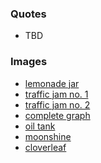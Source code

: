 
### Quotes

* TBD

### Images

* [lemonade jar](https://www.pexels.com/photo/mason-jar-lemons-juice-spices-30833/)
* [traffic jam no. 1](https://commons.wikimedia.org/wiki/File:Moscow_traffic_congestion.JPG)
* [traffic jam no. 2](https://commons.wikimedia.org/wiki/File:Chapa_traffic_jam_in_Maputo_(9717216968).jpg)
* [complete graph](https://en.wikipedia.org/wiki/Edge_coloring#/media/File:Complete-edge-coloring.svg)
* [oil tank](https://commons.wikimedia.org/wiki/File:Volvo_and_Mercedes-Benz_oversize_load_Finland.jpg)
* [moonshine](http://bit.ly/2pDqwoo)
* [cloverleaf](https://en.wikipedia.org/wiki/Cloverleaf_interchange#/media/File:Kathipara.jpg)

